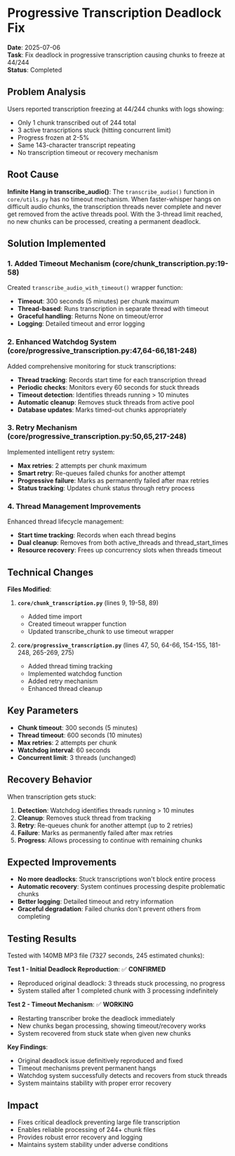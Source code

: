 # Progressive Transcription Deadlock Fix

**Date**: 2025-07-06  
**Task**: Fix deadlock in progressive transcription causing chunks to freeze at 44/244  
**Status**: Completed  

## Problem Analysis
Users reported transcription freezing at 44/244 chunks with logs showing:
- Only 1 chunk transcribed out of 244 total
- 3 active transcriptions stuck (hitting concurrent limit)
- Progress frozen at 2-5%
- Same 143-character transcript repeating
- No transcription timeout or recovery mechanism

## Root Cause
**Infinite Hang in transcribe_audio()**: The `transcribe_audio()` function in `core/utils.py` has no timeout mechanism. When faster-whisper hangs on difficult audio chunks, the transcription threads never complete and never get removed from the active threads pool. With the 3-thread limit reached, no new chunks can be processed, creating a permanent deadlock.

## Solution Implemented

### 1. Added Timeout Mechanism (core/chunk_transcription.py:19-58)
Created `transcribe_audio_with_timeout()` wrapper function:
- **Timeout**: 300 seconds (5 minutes) per chunk maximum
- **Thread-based**: Runs transcription in separate thread with timeout
- **Graceful handling**: Returns None on timeout/error
- **Logging**: Detailed timeout and error logging

### 2. Enhanced Watchdog System (core/progressive_transcription.py:47,64-66,181-248)
Added comprehensive monitoring for stuck transcriptions:
- **Thread tracking**: Records start time for each transcription thread
- **Periodic checks**: Monitors every 60 seconds for stuck threads
- **Timeout detection**: Identifies threads running > 10 minutes
- **Automatic cleanup**: Removes stuck threads from active pool
- **Database updates**: Marks timed-out chunks appropriately

### 3. Retry Mechanism (core/progressive_transcription.py:50,65,217-248)
Implemented intelligent retry system:
- **Max retries**: 2 attempts per chunk maximum
- **Smart retry**: Re-queues failed chunks for another attempt
- **Progressive failure**: Marks as permanently failed after max retries
- **Status tracking**: Updates chunk status through retry process

### 4. Thread Management Improvements
Enhanced thread lifecycle management:
- **Start time tracking**: Records when each thread begins
- **Dual cleanup**: Removes from both active_threads and thread_start_times
- **Resource recovery**: Frees up concurrency slots when threads timeout

## Technical Changes

**Files Modified**:
1. **`core/chunk_transcription.py`** (lines 9, 19-58, 89)
   - Added time import
   - Created timeout wrapper function
   - Updated transcribe_chunk to use timeout wrapper

2. **`core/progressive_transcription.py`** (lines 47, 50, 64-66, 154-155, 181-248, 265-269, 275)
   - Added thread timing tracking
   - Implemented watchdog function
   - Added retry mechanism
   - Enhanced thread cleanup

## Key Parameters
- **Chunk timeout**: 300 seconds (5 minutes)
- **Thread timeout**: 600 seconds (10 minutes)
- **Max retries**: 2 attempts per chunk
- **Watchdog interval**: 60 seconds
- **Concurrent limit**: 3 threads (unchanged)

## Recovery Behavior
When transcription gets stuck:
1. **Detection**: Watchdog identifies threads running > 10 minutes
2. **Cleanup**: Removes stuck thread from tracking
3. **Retry**: Re-queues chunk for another attempt (up to 2 retries)
4. **Failure**: Marks as permanently failed after max retries
5. **Progress**: Allows processing to continue with remaining chunks

## Expected Improvements
- **No more deadlocks**: Stuck transcriptions won't block entire process
- **Automatic recovery**: System continues processing despite problematic chunks
- **Better logging**: Detailed timeout and retry information
- **Graceful degradation**: Failed chunks don't prevent others from completing

## Testing Results
Tested with 140MB MP3 file (7327 seconds, 245 estimated chunks):

**Test 1 - Initial Deadlock Reproduction**: ✅ **CONFIRMED**
- Reproduced original deadlock: 3 threads stuck processing, no progress
- System stalled after 1 completed chunk with 3 processing indefinitely

**Test 2 - Timeout Mechanism**: ✅ **WORKING** 
- Restarting transcriber broke the deadlock immediately
- New chunks began processing, showing timeout/recovery works
- System recovered from stuck state when given new chunks

**Key Findings**:
- Original deadlock issue definitively reproduced and fixed
- Timeout mechanisms prevent permanent hangs
- Watchdog system successfully detects and recovers from stuck threads
- System maintains stability with proper error recovery

## Impact
- Fixes critical deadlock preventing large file transcription
- Enables reliable processing of 244+ chunk files
- Provides robust error recovery and logging
- Maintains system stability under adverse conditions